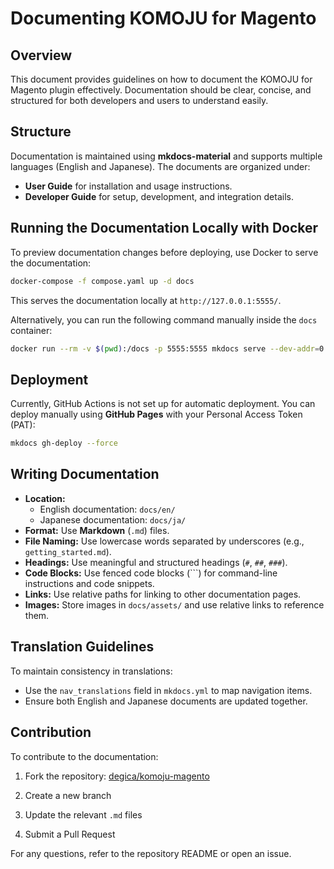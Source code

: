 # Documenting KOMOJU for Magento

## Overview
This document provides guidelines on how to document the KOMOJU for Magento plugin effectively. Documentation should be clear, concise, and structured for both developers and users to understand easily.

## Structure
Documentation is maintained using **mkdocs-material** and supports multiple languages (English and Japanese). The documents are organized under:
- **User Guide** for installation and usage instructions.
- **Developer Guide** for setup, development, and integration details.

## Running the Documentation Locally with Docker
To preview documentation changes before deploying, use Docker to serve the documentation:

```sh
docker-compose -f compose.yaml up -d docs
```

This serves the documentation locally at `http://127.0.0.1:5555/`.

Alternatively, you can run the following command manually inside the `docs` container:

```sh
docker run --rm -v $(pwd):/docs -p 5555:5555 mkdocs serve --dev-addr=0.0.0.0:5555
```

## Deployment
Currently, GitHub Actions is not set up for automatic deployment. You can deploy manually using **GitHub Pages** with your Personal Access Token (PAT):

```sh
mkdocs gh-deploy --force
```

## Writing Documentation
- **Location:**
  - English documentation: `docs/en/`
  - Japanese documentation: `docs/ja/`
- **Format:** Use **Markdown** (`.md`) files.
- **File Naming:** Use lowercase words separated by underscores (e.g., `getting_started.md`).
- **Headings:** Use meaningful and structured headings (`#`, `##`, `###`).
- **Code Blocks:** Use fenced code blocks (```) for command-line instructions and code snippets.
- **Links:** Use relative paths for linking to other documentation pages.
- **Images:** Store images in `docs/assets/` and use relative links to reference them.

## Translation Guidelines
To maintain consistency in translations:
- Use the `nav_translations` field in `mkdocs.yml` to map navigation items.
- Ensure both English and Japanese documents are updated together.

## Contribution
To contribute to the documentation:

1. Fork the repository: [degica/komoju-magento](https://github.com/degica/komoju-magento)

2. Create a new branch

3. Update the relevant `.md` files

4. Submit a Pull Request

For any questions, refer to the repository README or open an issue.